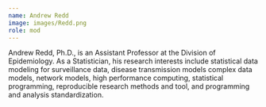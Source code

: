 ```yaml
---
name: Andrew Redd
image: images/Redd.png
role: mod
---
```

 
Andrew Redd, Ph.D., is an Assistant Professor at the Division of Epidemiology. As a Statistician, his research interests include statistical data modeling for surveillance data, disease transmission models complex data models, network models, high performance computing, statistical programming, reproducible research methods and tool, and programming and analysis standardization.
